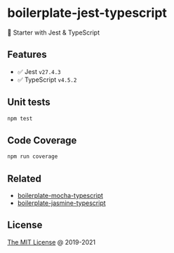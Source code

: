 # boilerplate-jest-typescript

🍴 Starter with Jest & TypeScript

## Features

* :white_check_mark: Jest `v27.4.3`
* :white_check_mark: TypeScript `v4.5.2`

## Unit tests

```bash
npm test
```

## Code Coverage

```bash
npm run coverage
```

## Related

* [boilerplate-mocha-typescript](https://github.com/piecioshka/boilerplate-mocha-typescript)
* [boilerplate-jasmine-typescript](https://github.com/piecioshka/boilerplate-jasmine-typescript)

## License

[The MIT License](http://piecioshka.mit-license.org) @ 2019-2021
